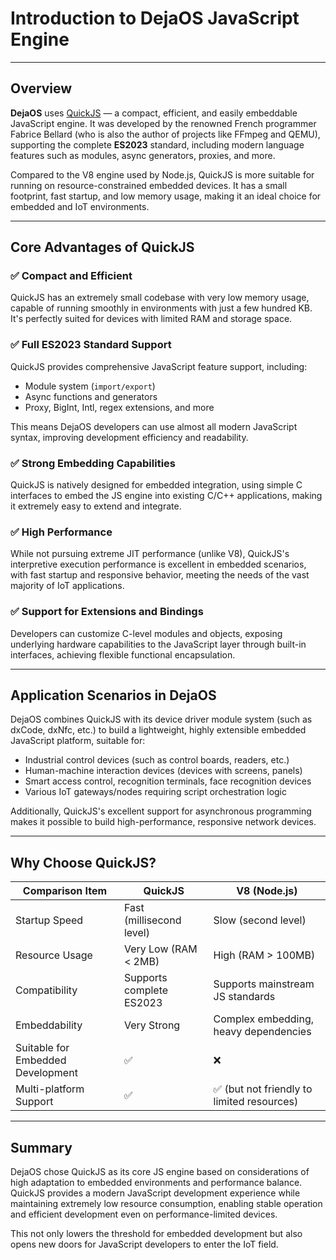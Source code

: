 # Introduction to DejaOS JavaScript Engine

---

## Overview

**DejaOS** uses [QuickJS](https://bellard.org/quickjs/) — a compact, efficient, and easily embeddable JavaScript engine. It was developed by the renowned French programmer Fabrice Bellard (who is also the author of projects like FFmpeg and QEMU), supporting the complete **ES2023** standard, including modern language features such as modules, async generators, proxies, and more.

Compared to the V8 engine used by Node.js, QuickJS is more suitable for running on resource-constrained embedded devices. It has a small footprint, fast startup, and low memory usage, making it an ideal choice for embedded and IoT environments.

---

## Core Advantages of QuickJS

### ✅ Compact and Efficient

QuickJS has an extremely small codebase with very low memory usage, capable of running smoothly in environments with just a few hundred KB. It's perfectly suited for devices with limited RAM and storage space.

### ✅ Full ES2023 Standard Support

QuickJS provides comprehensive JavaScript feature support, including:

- Module system (`import/export`)
- Async functions and generators
- Proxy, BigInt, Intl, regex extensions, and more

This means DejaOS developers can use almost all modern JavaScript syntax, improving development efficiency and readability.

### ✅ Strong Embedding Capabilities

QuickJS is natively designed for embedded integration, using simple C interfaces to embed the JS engine into existing C/C++ applications, making it extremely easy to extend and integrate.

### ✅ High Performance

While not pursuing extreme JIT performance (unlike V8), QuickJS's interpretive execution performance is excellent in embedded scenarios, with fast startup and responsive behavior, meeting the needs of the vast majority of IoT applications.

### ✅ Support for Extensions and Bindings

Developers can customize C-level modules and objects, exposing underlying hardware capabilities to the JavaScript layer through built-in interfaces, achieving flexible functional encapsulation.

---

## Application Scenarios in DejaOS

DejaOS combines QuickJS with its device driver module system (such as dxCode, dxNfc, etc.) to build a lightweight, highly extensible embedded JavaScript platform, suitable for:

- Industrial control devices (such as control boards, readers, etc.)
- Human-machine interaction devices (devices with screens, panels)
- Smart access control, recognition terminals, face recognition devices
- Various IoT gateways/nodes requiring script orchestration logic

Additionally, QuickJS's excellent support for asynchronous programming makes it possible to build high-performance, responsive network devices.

---

## Why Choose QuickJS?

| Comparison Item                   | QuickJS                  | V8 (Node.js)                               |
| --------------------------------- | ------------------------ | ------------------------------------------ |
| Startup Speed                     | Fast (millisecond level) | Slow (second level)                        |
| Resource Usage                    | Very Low (RAM < 2MB)     | High (RAM > 100MB)                         |
| Compatibility                     | Supports complete ES2023 | Supports mainstream JS standards           |
| Embeddability                     | Very Strong              | Complex embedding, heavy dependencies      |
| Suitable for Embedded Development | ✅                       | ❌                                         |
| Multi-platform Support            | ✅                       | ✅ (but not friendly to limited resources) |

---

## Summary

DejaOS chose QuickJS as its core JS engine based on considerations of high adaptation to embedded environments and performance balance. QuickJS provides a modern JavaScript development experience while maintaining extremely low resource consumption, enabling stable operation and efficient development even on performance-limited devices.

This not only lowers the threshold for embedded development but also opens new doors for JavaScript developers to enter the IoT field.

